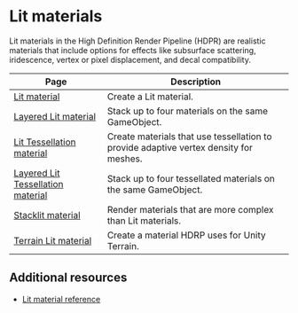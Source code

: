 # Lit materials

Lit materials in the High Definition Render Pipeline (HDPR) are realistic materials that include options for effects like subsurface scattering, iridescence, vertex or pixel displacement, and decal compatibility. 

|Page|Description|
|-|-|
|[Lit material](lit-material.md)|Create a Lit material.|
|[Layered Lit material](layered-lit-material.md)|Stack up to four materials on the same GameObject.|
|[Lit Tessellation material](lit-tessellation-material.md)|Create materials that use tessellation to provide adaptive vertex density for meshes.|
|[Layered Lit Tessellation material](layered-lit-tessellation-material.md)|Stack up to four tessellated materials on the same GameObject.|
|[Stacklit material](stacklit-material.md)|Render materials that are more complex than Lit materials.|
|[Terrain Lit material](terrain-lit-material.md)|Create a material HDRP uses for Unity Terrain.|

## Additional resources

- [Lit material reference](reference-lit-materials.md)

